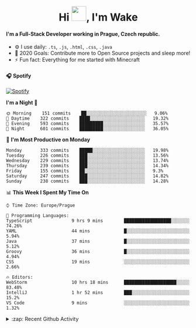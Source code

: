 <h1 align="center">Hi <img src="https://raw.githubusercontent.com/MrWakeCZ/MrWakeCZ/master/Hi.gif" width="40px" />, I'm Wake</h1>

#### I'm a Full-Stack Developer working in Prague, Czech republic.
- ⚙️ I use daily: `.ts`, `.js`, `.html`, `.css`, `.java`
- 🥅 2020 Goals: Contribute more to Open Source projects and sleep more!
- ⚡ Fun fact: Everything for me started with Minecraft

#### 🎧 Spotify
[![Spotify](https://novatorem-delta-eight.vercel.app/api/spotify)](https://open.spotify.com/user/wakeecz)

<!--START_SECTION:waka-->
**I'm a Night 🦉** 

```text
🌞 Morning    151 commits    ██░░░░░░░░░░░░░░░░░░░░░░░   9.06% 
🌆 Daytime    322 commits    ████░░░░░░░░░░░░░░░░░░░░░   19.32% 
🌃 Evening    593 commits    █████████░░░░░░░░░░░░░░░░   35.57% 
🌙 Night      601 commits    █████████░░░░░░░░░░░░░░░░   36.05%

```
📅 **I'm Most Productive on Monday** 

```text
Monday       333 commits    █████░░░░░░░░░░░░░░░░░░░░   19.98% 
Tuesday      226 commits    ███░░░░░░░░░░░░░░░░░░░░░░   13.56% 
Wednesday    229 commits    ███░░░░░░░░░░░░░░░░░░░░░░   13.74% 
Thursday     239 commits    ███░░░░░░░░░░░░░░░░░░░░░░   14.34% 
Friday       155 commits    ██░░░░░░░░░░░░░░░░░░░░░░░   9.3% 
Saturday     247 commits    ███░░░░░░░░░░░░░░░░░░░░░░   14.82% 
Sunday       238 commits    ███░░░░░░░░░░░░░░░░░░░░░░   14.28%

```


📊 **This Week I Spent My Time On** 

```text
⌚︎ Time Zone: Europe/Prague

💬 Programming Languages: 
TypeScript               9 hrs 9 mins        ██████████████████░░░░░░░   74.26% 
YAML                     44 mins             █░░░░░░░░░░░░░░░░░░░░░░░░   5.94% 
Java                     37 mins             █░░░░░░░░░░░░░░░░░░░░░░░░   5.12% 
Groovy                   36 mins             █░░░░░░░░░░░░░░░░░░░░░░░░   4.94% 
CSS                      19 mins             ░░░░░░░░░░░░░░░░░░░░░░░░░   2.66%

🔥 Editors: 
WebStorm                 10 hrs 18 mins      ████████████████████░░░░░   83.48% 
IntelliJ                 1 hr 52 mins        ███░░░░░░░░░░░░░░░░░░░░░░   15.2% 
VS Code                  9 mins              ░░░░░░░░░░░░░░░░░░░░░░░░░   1.32%

```


<!--END_SECTION:waka-->

<details>
  <summary>:zap: Recent Github Activity</summary>

<!--START_SECTION:activity-->
1. ❗️ Closed issue [#574](https://github.com/Zrips/Residence/issues/574) in [Zrips/Residence](https://github.com/Zrips/Residence)
2. 🗣 Commented on [#574](https://github.com/Zrips/Residence/issues/574) in [Zrips/Residence](https://github.com/Zrips/Residence)
3. 🎉 Merged PR [#13](https://github.com/craftmania-cz/craftmanager/pull/13) in [craftmania-cz/craftmanager](https://github.com/craftmania-cz/craftmanager)
4. 💪 Opened PR [#13](https://github.com/craftmania-cz/craftmanager/pull/13) in [craftmania-cz/craftmanager](https://github.com/craftmania-cz/craftmanager)
5. ❗️ Opened issue [#574](https://github.com/Zrips/Residence/issues/574) in [Zrips/Residence](https://github.com/Zrips/Residence)
<!--END_SECTION:activity-->

</details>
